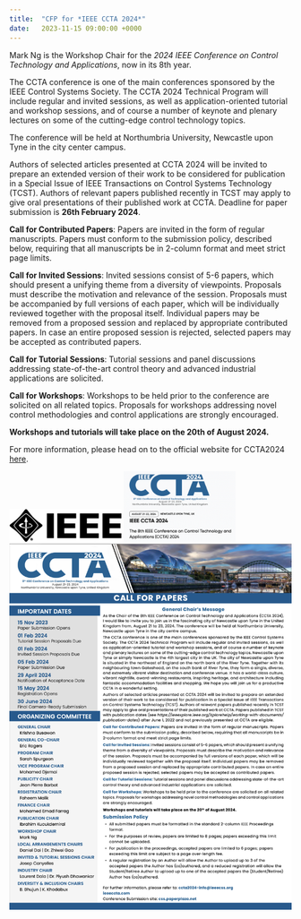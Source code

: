 ```yaml
---
title:  "CFP for *IEEE CCTA 2024*"
date:   2023-11-15 09:00:00 +0000
---
```


Mark Ng is the Workshop Chair for the *2024 IEEE Conference on Control Technology and Applications*, now in its 8th year. 

The CCTA conference is one of the main conferences sponsored by the IEEE Control Systems Society. The CCTA 2024 Technical Program will include regular and invited sessions, as well as application-oriented tutorial and workshop sessions, and of course a number of keynote and plenary lectures on some of the cutting-edge control technology topics.

The conference will be held at Northumbria University, Newcastle upon Tyne in the city center campus.

Authors of selected articles presented at CCTA 2024 will be invited to prepare an extended version of their work to be considered for publication in a Special Issue of IEEE Transactions on Control Systems Technology (TCST). Authors of relevant papers published recently in TCST may apply to give oral presentations of their published work at CCTA. Deadline for paper submission is **26th February 2024**.

**Call for Contributed Papers**: Papers are invited in the form of regular manuscripts. Papers must conform to the submission policy, described below, requiring that all manuscripts be in 2-column format and meet strict page limits.

**Call for Invited Sessions**: Invited sessions consist of 5-6 papers, which should present a unifying theme from a diversity of viewpoints. Proposals must describe the motivation and relevance of the session. Proposals must be accompanied by full versions of each paper, which will be individually reviewed together with the proposal itself. Individual papers may be removed from a proposed session and replaced by appropriate contributed papers. In case an entire proposed session is rejected, selected papers may be accepted as contributed papers.

**Call for Tutorial Sessions**: Tutorial sessions and panel discussions addressing state-of-the-art control theory and advanced industrial applications are solicited.

**Call for Workshops**: Workshops to be held prior to the conference are solicited on all related topics. Proposals for workshops addressing novel control methodologies and control applications are strongly encouraged.

**Workshops and tutorials will take place on the 20th of August 2024.**

For more information, please head on to the official website for CCTA2024 [here](https://ccta2024.ieeecss.org).


<img src="/assets/Figures/IEEE.jpg" width="200">
<img src="/assets/Figures/CCTA.png" width="200">

<img src="/assets/Figures/CCTA2024CFP.png" width="840">  

